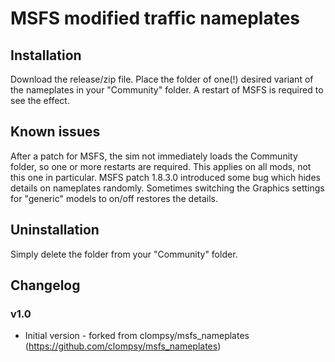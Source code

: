 # MSFS modified traffic nameplates

## Installation
Download the release/zip file.
Place the folder of one(!) desired variant of the nameplates in your "Community" folder.
A restart of MSFS is required to see the effect.

## Known issues
After a patch for MSFS, the sim not immediately loads the Community folder, so one or more restarts are required. This applies on all mods, not this one in particular.
MSFS patch 1.8.3.0 introduced some bug which hides details on nameplates randomly. Sometimes switching the Graphics settings for "generic" models to on/off restores the details.

## Uninstallation
Simply delete the folder from your "Community" folder.

## Changelog

### v1.0
- Initial version - forked from clompsy/msfs_nameplates (https://github.com/clompsy/msfs_nameplates)
